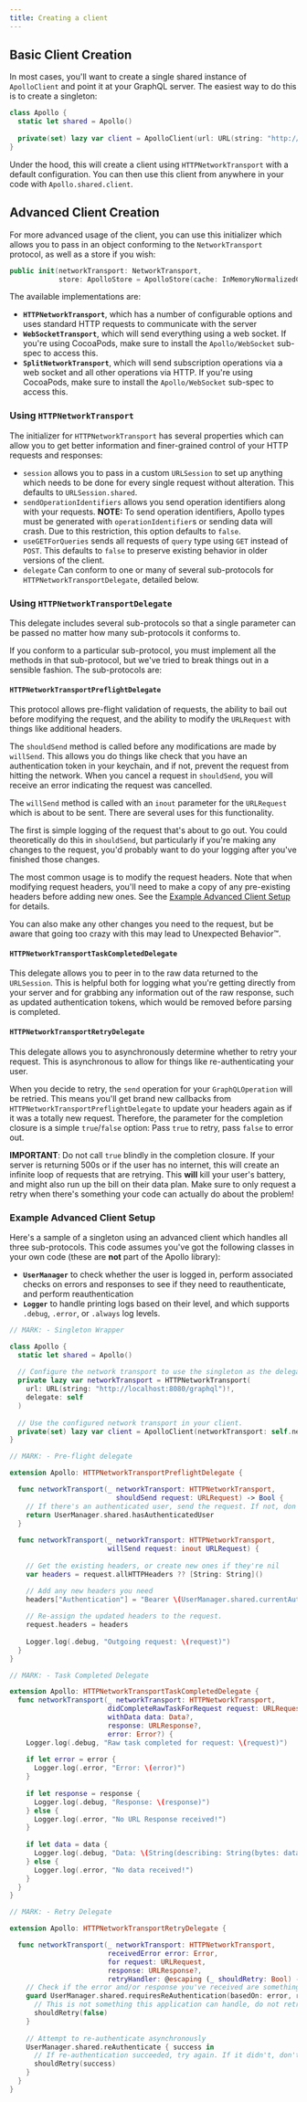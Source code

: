 ```yaml
---
title: Creating a client
---
```


## Basic Client Creation

In most cases, you'll want to create a single shared instance of `ApolloClient` and point it at your GraphQL server. The easiest way to do this is to create a singleton:

```swift
class Apollo {
  static let shared = Apollo() 
    
  private(set) lazy var client = ApolloClient(url: URL(string: "http://localhost:8080/graphql")!)
}
```

Under the hood, this will create a client using `HTTPNetworkTransport` with a default configuration. You can then use this client from anywhere in your code with `Apollo.shared.client`. 

## Advanced Client Creation

For more advanced usage of the client, you can use this initializer which allows you to pass in an object conforming to the `NetworkTransport` protocol, as well as a store if you wish: 

```swift
public init(networkTransport: NetworkTransport, 
            store: ApolloStore = ApolloStore(cache: InMemoryNormalizedCache()))
```

The available implementations are: 

- **`HTTPNetworkTransport`**, which has a number of configurable options and uses standard HTTP requests to communicate with the server
- **`WebSocketTransport`**, which will send everything using a web socket. If you're using CocoaPods, make sure to install the `Apollo/WebSocket` sub-spec to access this. 
- **`SplitNetworkTransport`**, which will send subscription operations via a web socket and all other operations via HTTP. If you're using CocoaPods, make sure to install the `Apollo/WebSocket` sub-spec to access this. 

### Using `HTTPNetworkTransport`

The initializer for `HTTPNetworkTransport` has several properties which can allow you to get better information and finer-grained control of your HTTP requests and responses:

- `session` allows you to pass in a custom `URLSession` to set up anything which needs to be done for every single request without alteration. This defaults to `URLSession.shared`. 
- `sendOperationIdentifiers` allows you send operation identifiers along with your requests. **NOTE:** To send operation identifiers, Apollo types must be generated with `operationIdentifier`s or sending data will crash. Due to this restriction, this option defaults to `false`.
- `useGETForQueries` sends all requests of `query` type using `GET` instead of `POST`. This defaults to `false` to preserve existing behavior in older versions of the client. 
- `delegate` Can conform to one or many of several sub-protocols for `HTTPNetworkTransportDelegate`, detailed below.

### Using `HTTPNetworkTransportDelegate`

This delegate includes several sub-protocols so that a single parameter can be passed no matter how many sub-protocols it conforms to. 

If you conform to a particular sub-protocol, you must implement all the methods in that sub-protocol, but we've tried to break things out in a sensible fashion. The sub-protocols are: 

#### `HTTPNetworkTransportPreflightDelegate`

This protocol allows pre-flight validation of requests, the ability to bail out before modifying the request, and the ability to modify the `URLRequest` with things like additional headers.

The `shouldSend` method is called before any modifications are made by `willSend`. This allows you do things like check that you have an authentication token in your keychain, and if not, prevent the request from hitting the network. When you cancel a request in `shouldSend`, you will receive an error indicating the request was cancelled. 

The `willSend` method is called with an `inout` parameter for the `URLRequest` which is about to be sent. There are several uses for this functionality. 

The first is simple logging of the request that's about to go out. You could theoretically do this in `shouldSend`, but particularly if you're making any changes to the request, you'd probably want to do your logging after you've finished those changes. 

The most common usage is to modify the request headers. Note that when modifying request headers, you'll need to make a copy of any pre-existing headers before adding new ones. See the [Example Advanced Client Setup](#example-advanced-client-setup) for details. 

You can also make any other changes you need to the request, but be aware that going too crazy with this may lead to Unexpected Behavior™. 

#### `HTTPNetworkTransportTaskCompletedDelegate`

This delegate allows you to peer in to the raw data returned to the `URLSession`. This is helpful both for logging what you're getting directly from your server and for grabbing any information out of the raw response, such as updated authentication tokens, which would be removed before parsing is completed.

#### `HTTPNetworkTransportRetryDelegate`

This delegate allows you to asynchronously determine whether to retry your request. This is asynchronous to allow for things like re-authenticating your user. 

When you decide to retry, the `send` operation for your `GraphQLOperation` will be retried. This means you'll get brand new callbacks from `HTTPNetworkTransportPreflightDelegate` to update your headers again as if it was a totally new request. Therefore, the parameter for the completion closure is a simple `true`/`false` option: Pass `true` to retry, pass `false` to error out. 

**IMPORTANT**: Do not call `true` blindly in the completion closure. If your server is returning 500s or if the user has no internet, this will create an infinite loop of requests that are retrying. This **will** kill your user's battery, and might also run up the bill on their data plan. Make sure to only request a retry when there's something your code can actually do about the problem!

### Example Advanced Client Setup

Here's a sample of a singleton using an advanced client which handles all three sub-protocols. This code assumes you've got the following classes in your own code (these are **not** part of the Apollo library): 

- **`UserManager`** to check whether the user is logged in, perform associated checks on errors and responses to see if they need to reauthenticate, and perform reauthentication
- **`Logger`** to handle printing logs based on their level, and which supports `.debug`, `.error`, or `.always` log levels.

```swift
// MARK: - Singleton Wrapper

class Apollo {
  static let shared = Apollo() 
  
  // Configure the network transport to use the singleton as the delegate. 
  private lazy var networkTransport = HTTPNetworkTransport(
    url: URL(string: "http://localhost:8080/graphql")!,
    delegate: self
  )
    
  // Use the configured network transport in your client.
  private(set) lazy var client = ApolloClient(networkTransport: self.networkTransport)
}

// MARK: - Pre-flight delegate 

extension Apollo: HTTPNetworkTransportPreflightDelegate {

  func networkTransport(_ networkTransport: HTTPNetworkTransport, 
                          shouldSend request: URLRequest) -> Bool {
    // If there's an authenticated user, send the request. If not, don't.                        
    return UserManager.shared.hasAuthenticatedUser
  }
  
  func networkTransport(_ networkTransport: HTTPNetworkTransport, 
                        willSend request: inout URLRequest) {
                        
    // Get the existing headers, or create new ones if they're nil
    var headers = request.allHTTPHeaders ?? [String: String]()

    // Add any new headers you need
    headers["Authentication"] = "Bearer \(UserManager.shared.currentAuthToken)"
  
    // Re-assign the updated headers to the request.
    request.headers = headers
    
    Logger.log(.debug, "Outgoing request: \(request)")
  }
}

// MARK: - Task Completed Delegate

extension Apollo: HTTPNetworkTransportTaskCompletedDelegate {
  func networkTransport(_ networkTransport: HTTPNetworkTransport,
                        didCompleteRawTaskForRequest request: URLRequest,
                        withData data: Data?,
                        response: URLResponse?,
                        error: Error?) {
    Logger.log(.debug, "Raw task completed for request: \(request)")
                        
    if let error = error {
      Logger.log(.error, "Error: \(error)")
    }
    
    if let response = response {
      Logger.log(.debug, "Response: \(response)")
    } else {
      Logger.log(.error, "No URL Response received!")
    }
    
    if let data = data {
      Logger.log(.debug, "Data: \(String(describing: String(bytes: data, encoding: .utf8)))")
    } else {
      Logger.log(.error, "No data received!")
    }
  }
}

// MARK: - Retry Delegate

extension Apollo: HTTPNetworkTransportRetryDelegate {

  func networkTransport(_ networkTransport: HTTPNetworkTransport,
                        receivedError error: Error,
                        for request: URLRequest,
                        response: URLResponse?,
                        retryHandler: @escaping (_ shouldRetry: Bool) -> Void) {
    // Check if the error and/or response you've received are something that requires authentication
    guard UserManager.shared.requiresReAuthentication(basedOn: error, response: response) else {
      // This is not something this application can handle, do not retry.
      shouldRetry(false)
    }
    
    // Attempt to re-authenticate asynchronously
    UserManager.shared.reAuthenticate { success in 
      // If re-authentication succeeded, try again. If it didn't, don't.
      shouldRetry(success)
    }
  }
}
```